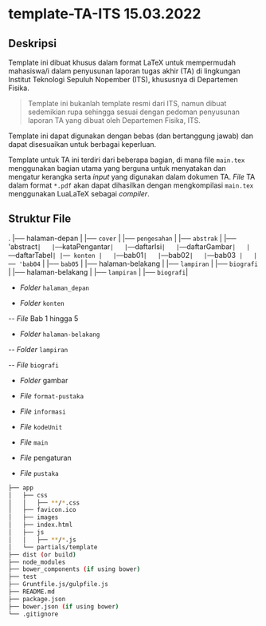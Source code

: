 # template-TA-ITS 15.03.2022

## Deskripsi

Template ini dibuat khusus dalam format LaTeX untuk mempermudah mahasiswa/i 
dalam penyusunan laporan tugas akhir (TA) di lingkungan Institut Teknologi
Sepuluh Nopember (ITS), khususnya di Departemen Fisika.

> Template ini bukanlah template resmi dari ITS, namun dibuat sedemikian rupa
sehingga sesuai dengan pedoman penyusunan laporan TA yang dibuat oleh
Departemen Fisika, ITS.

Template ini dapat digunakan dengan bebas (dan bertanggung jawab) dan dapat 
disesuaikan untuk berbagai keperluan.

Template untuk TA ini terdiri dari beberapa bagian, di mana file `main.tex`
menggunakan bagian utama yang berguna untuk menyatakan dan mengatur kerangka
serta *input* yang digunakan dalam dokumen TA. *File* TA dalam format `*.pdf`
akan dapat dihasilkan dengan mengkompilasi `main.tex` menggunakan LuaLaTeX
sebagai *compiler*.

## Struktur File
.
|── halaman-depan
|   |── `cover`
|   |── `pengesahan`
|   |── `abstrak`
|   |── 'abstract`
|   |── `kataPengantar`
|   |── `daftarIsi`
|   |── `daftarGambar`
|   |── `daftarTabel`
|
|── konten
|   |── `bab01`
|   |── `bab02`
|   |── `bab03`
|   |── 'bab04`
|   |── `bab05`
| 
|── halaman-belakang
|   |── `lampiran`
|   |── `biografi`
|
|── halaman-belakang
|   |── `lampiran`
|   |── `biografi`|

- *Folder* `halaman_depan`


- *Folder* `konten`

-- *File* Bab 1 hingga 5

- *Folder* `halaman-belakang`

-- *Folder* `lampiran`

-- *File* `biografi`

- *Folder* gambar

- *File* `format-pustaka`

- *File* `informasi`

- *File* `kodeUnit`

- *File* `main`

- *File* pengaturan

- *File* `pustaka`


```bash
├── app
│   ├── css
│   │   ├── **/*.css
│   ├── favicon.ico
│   ├── images
│   ├── index.html
│   ├── js
│   │   ├── **/*.js
│   └── partials/template
├── dist (or build)
├── node_modules
├── bower_components (if using bower)
├── test
├── Gruntfile.js/gulpfile.js
├── README.md
├── package.json
├── bower.json (if using bower)
└── .gitignore
```
